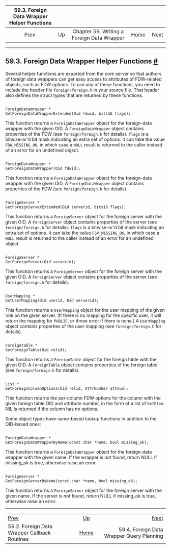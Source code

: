 <!--?xml version="1.0" encoding="UTF-8" standalone="no"?-->

|                 59.3. Foreign Data Wrapper Helper Functions                |                                                                    |                                            |                                                       |                                                                        |
| :------------------------------------------------------------------------: | :----------------------------------------------------------------- | :----------------------------------------: | ----------------------------------------------------: | ---------------------------------------------------------------------: |
| [Prev](fdw-callbacks.html "59.2. Foreign Data Wrapper Callback Routines")  | [Up](fdwhandler.html "Chapter 59. Writing a Foreign Data Wrapper") | Chapter 59. Writing a Foreign Data Wrapper | [Home](index.html "PostgreSQL 17devel Documentation") |  [Next](fdw-planning.html "59.4. Foreign Data Wrapper Query Planning") |

***

## 59.3. Foreign Data Wrapper Helper Functions [#](#FDW-HELPERS)

Several helper functions are exported from the core server so that authors of foreign data wrappers can get easy access to attributes of FDW-related objects, such as FDW options. To use any of these functions, you need to include the header file `foreign/foreign.h` in your source file. That header also defines the struct types that are returned by these functions.

```

ForeignDataWrapper *
GetForeignDataWrapperExtended(Oid fdwid, bits16 flags);
```

This function returns a `ForeignDataWrapper` object for the foreign-data wrapper with the given OID. A `ForeignDataWrapper` object contains properties of the FDW (see `foreign/foreign.h` for details). `flags` is a bitwise-or'd bit mask indicating an extra set of options. It can take the value `FDW_MISSING_OK`, in which case a `NULL` result is returned to the caller instead of an error for an undefined object.

```

ForeignDataWrapper *
GetForeignDataWrapper(Oid fdwid);
```

This function returns a `ForeignDataWrapper` object for the foreign-data wrapper with the given OID. A `ForeignDataWrapper` object contains properties of the FDW (see `foreign/foreign.h` for details).

```

ForeignServer *
GetForeignServerExtended(Oid serverid, bits16 flags);
```

This function returns a `ForeignServer` object for the foreign server with the given OID. A `ForeignServer` object contains properties of the server (see `foreign/foreign.h` for details). `flags` is a bitwise-or'd bit mask indicating an extra set of options. It can take the value `FSV_MISSING_OK`, in which case a `NULL` result is returned to the caller instead of an error for an undefined object.

```

ForeignServer *
GetForeignServer(Oid serverid);
```

This function returns a `ForeignServer` object for the foreign server with the given OID. A `ForeignServer` object contains properties of the server (see `foreign/foreign.h` for details).

```

UserMapping *
GetUserMapping(Oid userid, Oid serverid);
```

This function returns a `UserMapping` object for the user mapping of the given role on the given server. (If there is no mapping for the specific user, it will return the mapping for `PUBLIC`, or throw error if there is none.) A `UserMapping` object contains properties of the user mapping (see `foreign/foreign.h` for details).

```

ForeignTable *
GetForeignTable(Oid relid);
```

This function returns a `ForeignTable` object for the foreign table with the given OID. A `ForeignTable` object contains properties of the foreign table (see `foreign/foreign.h` for details).

```

List *
GetForeignColumnOptions(Oid relid, AttrNumber attnum);
```

This function returns the per-column FDW options for the column with the given foreign table OID and attribute number, in the form of a list of `DefElem`. NIL is returned if the column has no options.

Some object types have name-based lookup functions in addition to the OID-based ones:

```

ForeignDataWrapper *
GetForeignDataWrapperByName(const char *name, bool missing_ok);
```

This function returns a `ForeignDataWrapper` object for the foreign-data wrapper with the given name. If the wrapper is not found, return NULL if missing\_ok is true, otherwise raise an error.

```

ForeignServer *
GetForeignServerByName(const char *name, bool missing_ok);
```

This function returns a `ForeignServer` object for the foreign server with the given name. If the server is not found, return NULL if missing\_ok is true, otherwise raise an error.

***

|                                                                            |                                                                    |                                                                        |
| :------------------------------------------------------------------------- | :----------------------------------------------------------------: | ---------------------------------------------------------------------: |
| [Prev](fdw-callbacks.html "59.2. Foreign Data Wrapper Callback Routines")  | [Up](fdwhandler.html "Chapter 59. Writing a Foreign Data Wrapper") |  [Next](fdw-planning.html "59.4. Foreign Data Wrapper Query Planning") |
| 59.2. Foreign Data Wrapper Callback Routines                               |        [Home](index.html "PostgreSQL 17devel Documentation")       |                              59.4. Foreign Data Wrapper Query Planning |
